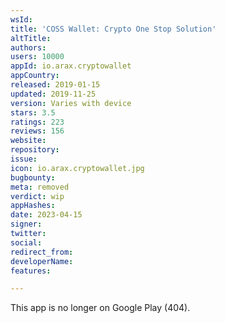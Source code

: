 ```yaml
---
wsId: 
title: 'COSS Wallet: Crypto One Stop Solution'
altTitle: 
authors: 
users: 10000
appId: io.arax.cryptowallet
appCountry: 
released: 2019-01-15
updated: 2019-11-25
version: Varies with device
stars: 3.5
ratings: 223
reviews: 156
website: 
repository: 
issue: 
icon: io.arax.cryptowallet.jpg
bugbounty: 
meta: removed
verdict: wip
appHashes: 
date: 2023-04-15
signer: 
twitter: 
social: 
redirect_from: 
developerName: 
features: 

---
```


This app is no longer on Google Play (404).

